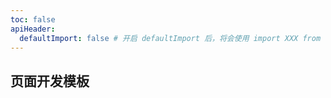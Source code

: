 ```yaml
---
toc: false
apiHeader:
  defaultImport: false # 开启 defaultImport 后，将会使用 import XXX from 'xxx'; 语法
---
```


## 页面开发模板
